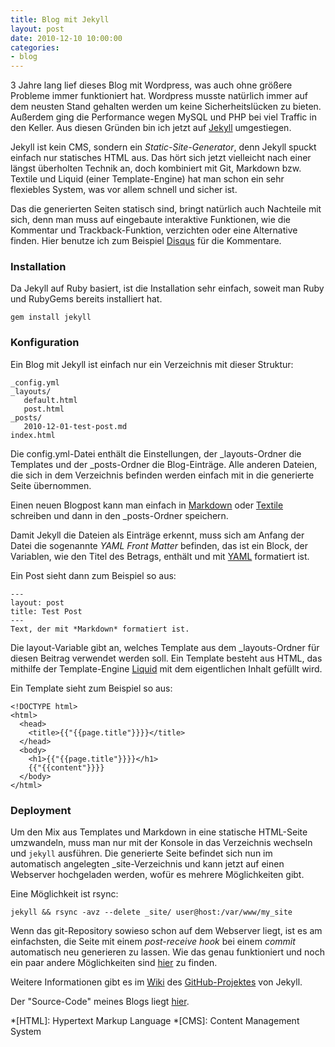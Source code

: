 ```yaml
---
title: Blog mit Jekyll
layout: post
date: 2010-12-10 10:00:00
categories:
- blog
---
```


3 Jahre lang lief dieses Blog mit Wordpress,
was auch ohne größere Probleme immer funktioniert hat.
Wordpress musste natürlich immer auf dem neusten Stand
gehalten werden um keine Sicherheitslücken zu
bieten. Außerdem ging die Performance wegen MySQL und PHP
bei viel Traffic in den Keller. Aus diesen Gründen bin
ich jetzt auf [Jekyll](http://www.jekyllrb.com) umgestiegen.

Jekyll ist kein CMS, sondern ein *Static-Site-Generator*,
denn Jekyll spuckt einfach nur statisches HTML aus. Das
hört sich jetzt vielleicht nach einer längst überholten
Technik an, doch kombiniert mit Git, Markdown bzw. Textile
und Liquid (einer Template-Engine) hat man schon ein sehr
flexiebles System, was vor allem schnell und sicher ist.

Das die generierten Seiten statisch sind, bringt natürlich
auch Nachteile mit sich, denn man muss auf eingebaute
interaktive Funktionen, wie die Kommentar und Trackback-Funktion,
verzichten oder eine Alternative finden. Hier benutze ich zum
Beispiel [Disqus](http://www.disqus.com) für die Kommentare.

### Installation
Da Jekyll auf Ruby basiert, ist die Installation sehr einfach,
soweit man Ruby und RubyGems bereits installiert hat.

    gem install jekyll

### Konfiguration
Ein Blog mit Jekyll ist einfach nur ein Verzeichnis mit dieser
Struktur:

    _config.yml
    _layouts/
       default.html
       post.html
    _posts/
       2010-12-01-test-post.md
    index.html

Die config.yml-Datei enthält die Einstellungen, der
\_layouts-Ordner die Templates und der \_posts-Ordner
die Blog-Einträge. Alle anderen Dateien, die sich in dem
Verzeichnis befinden werden einfach mit in die generierte Seite
übernommen.

Einen neuen Blogpost kann man einfach in
 [Markdown](http://daringfireball.net/projects/markdown/)
oder [Textile](http://textile.thresholdstate.com/) schreiben und dann in
den \_posts-Ordner speichern.

Damit Jekyll die Dateien als Einträge erkennt,
muss sich am Anfang der Datei die sogenannte *YAML Front Matter* befinden, das ist
ein Block, der Variablen, wie den Titel des Betrags, enthält und
mit [YAML](http://www.yaml.org/) formatiert ist.

Ein Post sieht dann zum Beispiel so aus:

    ---
    layout: post
    title: Test Post
    ---
    Text, der mit *Markdown* formatiert ist.

Die layout-Variable gibt an, welches Template aus dem
\_layouts-Ordner für diesen Beitrag verwendet werden soll.
Ein Template besteht aus HTML, das mithilfe der Template-Engine
[Liquid](https://github.com/tobi/liquid/wiki/liquid-for-designers)
mit dem eigentlichen Inhalt gefüllt wird.

Ein Template sieht zum Beispiel so aus:

    <!DOCTYPE html>
    <html>
      <head>
        <title>{{"{{page.title"}}}}</title>
      </head>
      <body>
        <h1>{{"{{page.title"}}}}</h1>
        {{"{{content"}}}}
      </body>
    </html>

### Deployment
Um den Mix aus Templates und Markdown in eine statische HTML-Seite
umzwandeln, muss man nur mit der Konsole in das Verzeichnis wechseln
und `jekyll` ausführen. Die generierte Seite befindet sich nun im
automatisch angelegten \_site-Verzeichnis und kann jetzt auf einen
Webserver hochgeladen werden, wofür es mehrere Möglichkeiten gibt.

Eine Möglichkeit ist rsync:

    jekyll && rsync -avz --delete _site/ user@host:/var/www/my_site

Wenn das git-Repository sowieso schon auf dem Webserver liegt, ist
es am einfachsten, die Seite mit einem *post-receive hook* bei einem *commit*
automatisch neu generieren zu lassen. Wie das genau funktioniert und noch ein
paar andere Möglichkeiten sind [hier](https://github.com/mojombo/jekyll/wiki/Deployment)
zu finden.

Weitere Informationen gibt es im [Wiki](https://github.com/mojombo/jekyll/wiki)
des [GitHub-Projektes](https://github.com/mojombo/jekyll/wiki) von Jekyll.

Der "Source-Code" meines Blogs liegt [hier](https://github.com/7h0ma5/7h0ma5.org).

*[HTML]: Hypertext Markup Language
*[CMS]: Content Management System
